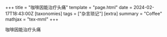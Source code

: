 +++
title = "咖啡因能治疗头痛"
template = "page.html"
date = 2024-02-17T18:43:00Z
[taxonomies]
tags = ["杂言琐记"]
[extra]
summary = "Coffee"
mathjax = "tex-mml"
+++

咖啡因能治疗头痛
